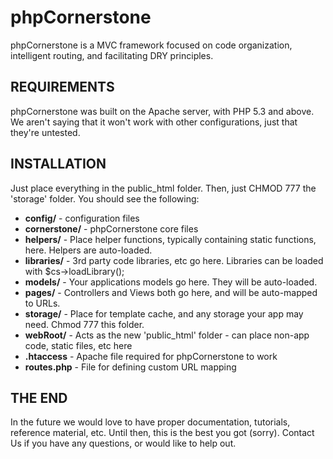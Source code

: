 phpCornerstone
==============

phpCornerstone is a MVC framework focused on code organization, intelligent routing, and facilitating DRY principles.


REQUIREMENTS
------------

phpCornerstone was built on the Apache server, with PHP 5.3 and above. We aren't saying that it won't work with other configurations, just that they're untested. 


INSTALLATION
------------

Just place everything in the public_html folder. Then, just CHMOD 777 the 'storage' folder. You should see the following:

- **config/** - configuration files
- **cornerstone/** - phpCornerstone core files
- **helpers/** - Place helper functions, typically containing static functions, here. Helpers are auto-loaded.
- **libraries/** - 3rd party code libraries, etc go here. Libraries can be loaded with $cs->loadLibrary();
- **models/** - Your applications models go here. They will be auto-loaded. 
- **pages/** - Controllers and Views both go here, and will be auto-mapped to URLs.
- **storage/** - Place for template cache, and any storage your app may need. Chmod 777 this folder. 
- **webRoot/** - Acts as the new 'public_html' folder - can place non-app code, static files, etc here
- **.htaccess** - Apache file required for phpCornerstone to work
- **routes.php** - File for defining custom URL mapping


THE END
-----------

In the future we would love to have proper documentation, tutorials, reference material, etc. Until then, this is the best you got (sorry). Contact Us if you have any questions, or would like to help out. 
